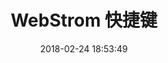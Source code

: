 ---
title: WebStrom 快捷键
date: 2018-02-24 18:53:49
tags: [IDE]
description: 一堆神奇的快捷键
categories: 工具
---